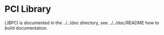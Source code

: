 PCI Library
===========

LIBPCI is documented in the ../../doc directory, see ../../doc/README how
to build documentation.
